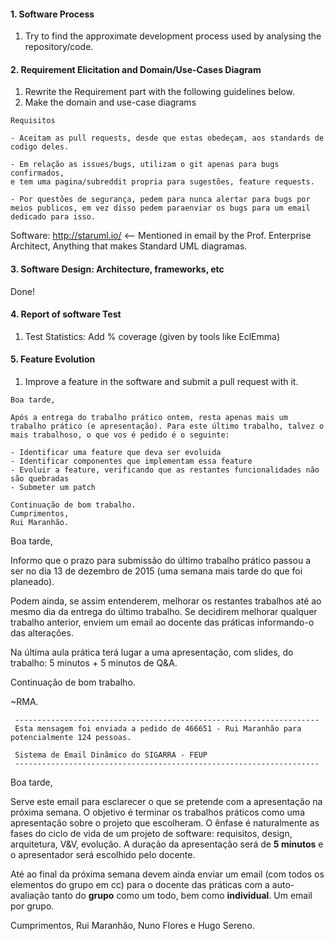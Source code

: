 #### 1. Software Process
1. Try to find the approximate development process used by analysing the repository/code.

#### 2. Requirement Elicitation and Domain/Use-Cases Diagram
1. Rewrite the Requirement part with the following guidelines below.
2. Make the domain and use-case diagrams

```
Requisitos

- Aceitam as pull requests, desde que estas obedeçam, aos standards de codigo deles.

- Em relação as issues/bugs, utilizam o git apenas para bugs confirmados, 
e tem uma pagina/subreddit propria para sugestões, feature requests.

- Por questões de segurança, pedem para nunca alertar para bugs por meios publicos, em vez disso pedem paraenviar os bugs para um email 
dedicado para isso.
```

Software:
http://staruml.io/ <-- Mentioned in email by the Prof.
Enterprise Architect, Anything that makes Standard UML diagramas.

#### 3. Software Design: Architecture, frameworks, etc
Done!

#### 4. Report of software Test
1. Test Statistics: Add % coverage (given by tools like EclEmma)

#### 5. Feature Evolution
1. Improve a feature in the software and submit a pull request with it.

```
Boa tarde,

Após a entrega do trabalho prático ontem, resta apenas mais um trabalho prático (e apresentação). Para este último trabalho, talvez o mais trabalhoso, o que vos é pedido é o seguinte:

- Identificar uma feature que deva ser evoluida
- Identificar componentes que implementam essa feature
- Evoluir a feature, verificando que as restantes funcionalidades não são quebradas
- Submeter um patch

Continuação de bom trabalho.
Cumprimentos,
Rui Maranhão.
```

Boa tarde,

Informo que o prazo para submissão do último trabalho prático passou a ser no dia 13 de dezembro de 2015 (uma semana mais tarde do que foi planeado).

Podem ainda, se assim entenderem, melhorar os restantes trabalhos até ao mesmo dia da entrega do último trabalho. Se decidirem melhorar qualquer trabalho anterior, enviem um email ao docente das práticas informando-o das alterações.

Na última aula prática terá lugar a uma apresentação, com slides, do trabalho: 5 minutos + 5 minutos de Q&A.

Continuação de bom trabalho.

~RMA.

     --------------------------------------------------------------------
     Esta mensagem foi enviada a pedido de 466651 - Rui Maranhão para potencialmente 124 pessoas.

     Sistema de Email Dinâmico do SIGARRA - FEUP
     --------------------------------------------------------------------
     
Boa tarde,

Serve este email para esclarecer o que se pretende com a apresentação na próxima semana. O objetivo é terminar os trabalhos práticos como uma apresentação sobre o projeto que escolheram. O ênfase é naturalmente as fases do ciclo de vida de um projeto de software: requisitos, design, arquitetura, V&V, evolução. A duração da apresentação será de **5 minutos** e o apresentador será escolhido pelo docente.

Até ao final da próxima semana devem ainda enviar um email (com todos os elementos do grupo em cc) para o docente das práticas com a auto-avaliação tanto do **grupo** como um todo, bem como **individual**. Um email por grupo.

Cumprimentos,
Rui Maranhão, Nuno Flores e Hugo Sereno.
